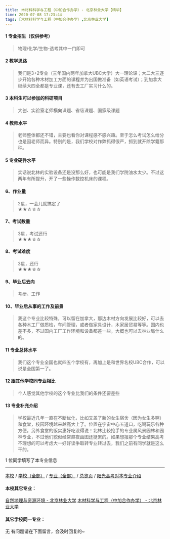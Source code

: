 ```yaml
---
title: 木材料科学与工程（中加合作办学）- 北京林业大学【精华】
time: 2020-07-08 17:23:44
tags: [木材料科学与工程（中加合作办学）,北京林业大学]
---
```

#### 1 专业招生（仅供参考）  
> 物理/化学/生物-选考其中一门即可



#### 2 教学思路  
> 我们是3+2专业（三年国内两年加拿大UBC大学）大一理论课；大二大三逐步开始各种木材加工方面的课程并为出国做准备（如英语考试）；到加拿大继续大四全都是专业课，还有去工厂实习什么的。



#### 3 本科生可以参加的科研项目  
>  大创、实验室老师横向课题、省级课题、国家级课题



#### 4 教师水平
> 老师整体都还不错，主要也看你对课程感不感兴趣。至于怎么考试怎么给分也是因老师而异。特别的是，我们学校对作弊抓得很严，抓到就开除学籍那种。



#### 5 专业硬件水平
> 实话说北林的实验设备还是没那么好，也可能是我们学院油水太少。不过这两年有所提升，开了一些操作数控机床的课程。



#### 6、作业量
> 2星，一会儿就搞定了  
★★☆☆☆



#### 7、考试数量  
> 3星，考试还行   
★★★☆☆



#### 8、考试难度  
> 3星，还行   
★★★☆☆



#### 9、毕业后去向  
> 考研、工作



#### 10、毕业后从事的工作及前景  
> 我这个专业比较特殊，可以留在加拿大，那边木材方向发展比较好，可以去各种木工厂做质检，车间管理，或者做家具设计，木家居贸易等等。国内也差不多，不过国内工厂工作环境和设备都差一些，大概也可以去林业局什么的。



#### 11 专业总体水平 
> 我们这个专业全国也就四五个学校有，再加上是和世界名校UBC合作，可以说是全国第一了。



####  12 跟其他学校同专业相比 
> 个人感觉其他学校的这个专业比我们的条件还要差些



####  13 专业补充介绍  
> 学校最近几年一直在不断优化，比如又盖了新的女生宿舍（因为女生多啊）和食堂，校园环境越来越高大上了。位置在宇宙中心五道口，吃喝玩乐各种方便。另外食堂的饭实惠好吃没得说！北林比较抢手的专业属风景园林和园林专业，不过他们貌似经常熬夜画图还挺累的。如果想报那个专业结果高考不理想的可以考虑大一好好读争取转专业转过去，我们之前有同学就是这么干的。


1 位同学填写了本专业信息
***
[本校](https://univgo.github.io/2020/07/08/a9aeedf6ac32) / [学校（全部）](https://univgo.github.io/2020/07/08/3efa6bcca419) / [专业（全部）](https://univgo.github.io/2020/07/08/2d4c6d3552c2) / [总览页](https://univgo.github.io/2020/07/08/445daeb4fa00) / [阳光高考对本专业介绍](http://zsb.bjfu.edu.cn/xkzy/clkxyjsxy/215425.htm)
#### 本校其它专业：
[自然地理与资源环境 - 北京林业大学](https://univgo.github.io/2020/07/08/b31c5bfe4f61)
[木材科学与工程（中加合作办学） - 北京林业大学](https://univgo.github.io/2020/07/08/4eb971655ae2)
#### 其它学校同一专业：
无
有问题请在下面留言，会及时回复的~